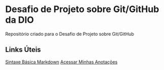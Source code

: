 # Desafio de Projeto sobre Git/GitHub da DIO
Repositório criado para o Desafio de Projeto sobre Git/GitHub

## Links Úteis
[Sintaxe Básica Markdown](https://www.markdownguide.org/basic-syntax/)
[Acessar Minhas Anotações](https://github.com/johnhoffmannsantos/dio-desafio-github-primeiro-repositorio/blob/main/Introdu%C3%A7%C3%A3o%20ao%20Git%20e%20Github/anotacoes.md)
